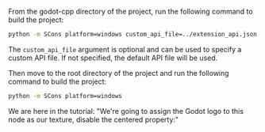 From the godot-cpp directory of the project, run the following command to build the project:
```bash
python -m SCons platform=windows custom_api_file=../extension_api.json
```
The `custom_api_file` argument is optional and can be used to specify a custom API file. If not specified, the default API file will be used.

Then move to the root directory of the project and run the following command to build the project:
```bash
python -m SCons platform=windows
```

We are here in the tutorial:
"We're going to assign the Godot logo to this node as our texture, disable the centered property:"